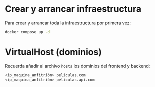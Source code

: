 # Crear y arrancar infraestructura
Para crear y arrancar toda la infraestructura por primera vez:
```bash
docker compose up -d
```

# VirtualHost (dominios)
Recuerda añadir al archivo `hosts` los dominios del frontend y backend:
```bash
<ip_maquina_anfitrión> peliculas.com
<ip_maquina_anfitrión> peliculas.api.com
```